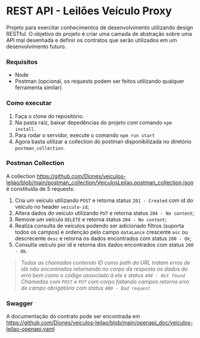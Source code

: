 # REST API - Leilões Veículo Proxy
Projeto para exercitar conhecimentos de desenvolvimento utilizando design RESTful.
O objetivo do projeto é criar uma camada de abstração sobre uma API mal desenhada e definir os contratos que serão utilizados em um desenvolvimento futuro.

### Requisitos
* Node
* Postman (opcional, os requests podem ser feitos utilizando qualquer ferramenta similar)

### Como executar
1. Faça o clone do repositório.
2. Na pasta raíz, baixar depedências do projeto com comando `npm install`.
3. Para rodar o servidor, execute o comando `npm run start`
4. Agora basta utilizar a collection do postman disponibilizada no diretório `postman_collection`.

### Postman Collection
A collection https://github.com/Diones/veiculos-leilao/blob/main/postman_collection/VeiculosLeilao.postman_collection.json é constituída de 5 requests:

1. Cria um veículo utilizando `POST` e retorna status `201 - Created` com id do veículo no header `veiculo-id`;
2. Altera dados do veículo utilizando `PUT` e retorna status `204 - No content`;
3. Remove um veículo `DELETE` e retorna status `204 - No content`;
4. Realiza consulta de veículos podendo ser adicionado filtros (suporta todos os campos) e ordenção pelo campo `dataLance` crescente `asc` ou descrecente `desc` e retorna os dados encontrados com status `200 - Ok`;
5. Consulta veículo por id e retorna dos dados encontrados com status `200 - Ok`.

>_Todas as chamadas contendo ID como path da URL tratam erros de ids não encontrados retornando no corpo da resposta os dados do erro bem como o código associado à ele e status `404 - Not found`_
>_Chamadas com `POST` e `PUT` com corpo faltando campos retorna erro de campo obrigatório com status `400 - Bad request`_

### Swagger
A documentação do contrato pode ser encontrada em https://github.com/Diones/veiculos-leilao/blob/main/openapi_doc/veiculos-leilao-openapi.yaml
